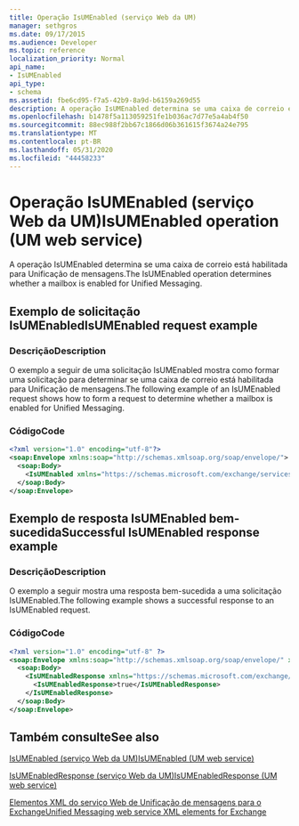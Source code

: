 ```yaml
---
title: Operação IsUMEnabled (serviço Web da UM)
manager: sethgros
ms.date: 09/17/2015
ms.audience: Developer
ms.topic: reference
localization_priority: Normal
api_name:
- IsUMEnabled
api_type:
- schema
ms.assetid: fbe6cd95-f7a5-42b9-8a9d-b6159a269d55
description: A operação IsUMEnabled determina se uma caixa de correio está habilitada para Unificação de mensagens.
ms.openlocfilehash: b1478f5a113059251fe1b036ac7d77e5a4ab4f50
ms.sourcegitcommit: 88ec988f2bb67c1866d06b361615f3674a24e795
ms.translationtype: MT
ms.contentlocale: pt-BR
ms.lasthandoff: 05/31/2020
ms.locfileid: "44458233"
---
```

# <a name="isumenabled-operation-um-web-service"></a><span data-ttu-id="f951d-103">Operação IsUMEnabled (serviço Web da UM)</span><span class="sxs-lookup"><span data-stu-id="f951d-103">IsUMEnabled operation (UM web service)</span></span>

<span data-ttu-id="f951d-104">A operação IsUMEnabled determina se uma caixa de correio está habilitada para Unificação de mensagens.</span><span class="sxs-lookup"><span data-stu-id="f951d-104">The IsUMEnabled operation determines whether a mailbox is enabled for Unified Messaging.</span></span>
  
## <a name="isumenabled-request-example"></a><span data-ttu-id="f951d-105">Exemplo de solicitação IsUMEnabled</span><span class="sxs-lookup"><span data-stu-id="f951d-105">IsUMEnabled request example</span></span>

### <a name="description"></a><span data-ttu-id="f951d-106">Descrição</span><span class="sxs-lookup"><span data-stu-id="f951d-106">Description</span></span>

<span data-ttu-id="f951d-107">O exemplo a seguir de uma solicitação IsUMEnabled mostra como formar uma solicitação para determinar se uma caixa de correio está habilitada para Unificação de mensagens.</span><span class="sxs-lookup"><span data-stu-id="f951d-107">The following example of an IsUMEnabled request shows how to form a request to determine whether a mailbox is enabled for Unified Messaging.</span></span>
  
### <a name="code"></a><span data-ttu-id="f951d-108">Código</span><span class="sxs-lookup"><span data-stu-id="f951d-108">Code</span></span>

```XML
<?xml version="1.0" encoding="utf-8"?>
<soap:Envelope xmlns:soap="http://schemas.xmlsoap.org/soap/envelope/">
  <soap:Body>
    <IsUMEnabled xmlns="https://schemas.microsoft.com/exchange/services/2006/messages" />
  </soap:Body>
</soap:Envelope>
```

## <a name="successful-isumenabled-response-example"></a><span data-ttu-id="f951d-109">Exemplo de resposta IsUMEnabled bem-sucedida</span><span class="sxs-lookup"><span data-stu-id="f951d-109">Successful IsUMEnabled response example</span></span>

### <a name="description"></a><span data-ttu-id="f951d-110">Descrição</span><span class="sxs-lookup"><span data-stu-id="f951d-110">Description</span></span>

<span data-ttu-id="f951d-111">O exemplo a seguir mostra uma resposta bem-sucedida a uma solicitação IsUMEnabled.</span><span class="sxs-lookup"><span data-stu-id="f951d-111">The following example shows a successful response to an IsUMEnabled request.</span></span>
  
### <a name="code"></a><span data-ttu-id="f951d-112">Código</span><span class="sxs-lookup"><span data-stu-id="f951d-112">Code</span></span>

```XML
<?xml version="1.0" encoding="utf-8" ?>
<soap:Envelope xmlns:soap="http://schemas.xmlsoap.org/soap/envelope/" xmlns:xsi="http://www.w3.org/2001/XMLSchema-instance" xmlns:xsd="http://www.w3.org/2001/XMLSchema">
  <soap:Body>
    <IsUMEnabledResponse xmlns="https://schemas.microsoft.com/exchange/services/2006/messages">
      <IsUMEnabledResponse>true</IsUMEnabledResponse> 
    </IsUMEnabledResponse>
  </soap:Body>
</soap:Envelope>
```

## <a name="see-also"></a><span data-ttu-id="f951d-113">Também consulte</span><span class="sxs-lookup"><span data-stu-id="f951d-113">See also</span></span>



[<span data-ttu-id="f951d-114">IsUMEnabled (serviço Web da UM)</span><span class="sxs-lookup"><span data-stu-id="f951d-114">IsUMEnabled (UM web service)</span></span>](isumenabled-um-web-service.md)
  
[<span data-ttu-id="f951d-115">IsUMEnabledResponse (serviço Web da UM)</span><span class="sxs-lookup"><span data-stu-id="f951d-115">IsUMEnabledResponse (UM web service)</span></span>](isumenabledresponse-um-web-service.md)


[<span data-ttu-id="f951d-116">Elementos XML do serviço Web de Unificação de mensagens para o Exchange</span><span class="sxs-lookup"><span data-stu-id="f951d-116">Unified Messaging web service XML elements for Exchange</span></span>](unified-messaging-web-service-xml-elements-for-exchange.md)

